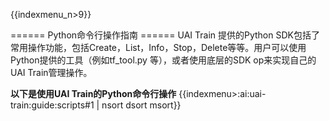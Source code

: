 {{indexmenu_n>9}}


====== Python命令行操作指南 ======
UAI Train 提供的Python SDK包括了常用操作功能，包括Create，List，Info，Stop，Delete等等。用户可以使用Python提供的工具（例如tf_tool.py 等），或者使用底层的SDK op来实现自己的UAI Train管理操作。

**以下是使用UAI Train的Python命令行操作**
{{indexmenu>:ai:uai-train:guide:scripts#1 | nsort dsort msort}}